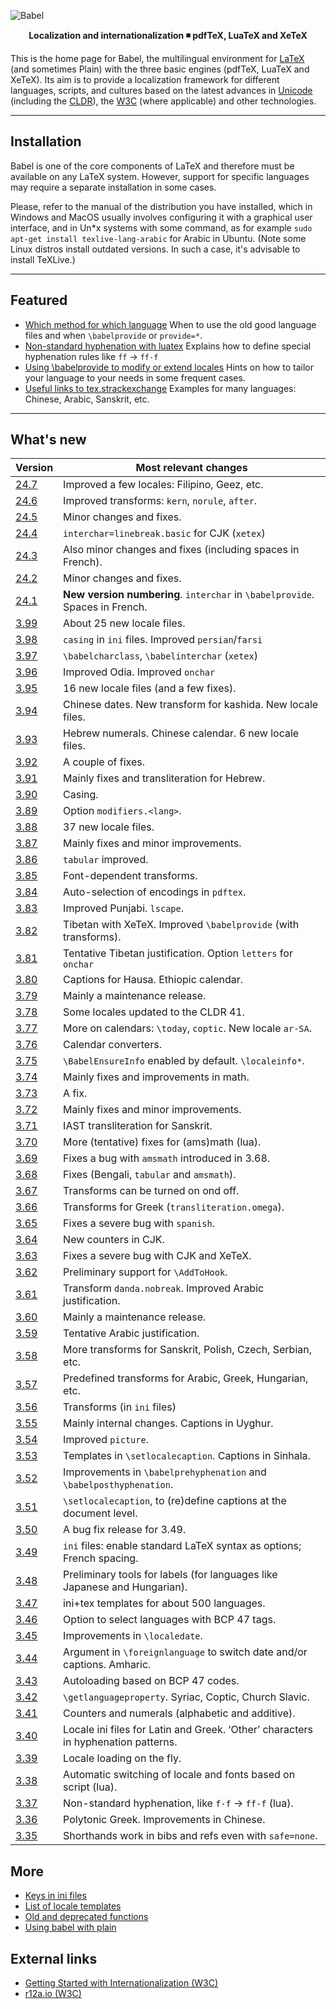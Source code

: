 ![Babel](media/babel-top.png)

<p align='center'>
<strong>Localization and internationalization ◾ pdfTeX, LuaTeX and XeTeX</strong>
</p>

This is the home page for Babel, the multilingual environment for
[LaTeX](https://www.latex-project.org/)
(and sometimes Plain) with the three basic engines (pdfTeX, LuaTeX and
XeTeX). Its aim is to provide a localization framework for different
languages, scripts, and cultures based on the latest advances in
[Unicode](https://home.unicode.org/) (including the
[CLDR](http://cldr.unicode.org/)), the
[W3C](https://www.w3.org/groups/wg/i18n-core/publications) (where
applicable) and other technologies.

-----------------------

## Installation

Babel is one of the core components of LaTeX and therefore must be
available on any LaTeX system. However, support for specific languages
may require a separate installation in some cases.

Please, refer to the manual of the distribution you have installed,
which in Windows and MacOS usually involves configuring it with a
graphical user interface, and in Un*x systems with some command, as for
example `sudo apt-get install texlive-lang-arabic` for Arabic in
Ubuntu. (Note some Linux distros install outdated versions. In such a
case, it's advisable to install TeXLive.)

-----------------------

## Featured 

* [Which method for which language](guides/which-method-for-which-language.html)
  When to use the old good language files and when `\babelprovide` or `provide=*`.
* [Non-standard hyphenation with  luatex](guides/non-standard-hyphenation-with-luatex.html)
  Explains how to define special hyphenation rules like `ff` → `ff-f`
* [Using \babelprovide to modify or extend locales](guides/using-babelprovide-to-modify-or-extend-locales.html)
  Hints on how to tailor your language to your needs in some frequent cases.
* [Useful links to tex.strackexchange](guides/useful-links-to-tex.stackexchange.html)
  Examples for many languages: Chinese, Arabic, Sanskrit, etc.

---------------------------

## What's new 

| Version | Most relevant changes
| --- | --- |
| [24.7](news/whats-new-in-babel-24.7.html) | Improved a few locales: Filipino, Geez, etc. |
| [24.6](news/whats-new-in-babel-24.6.html) | Improved transforms: `kern`, `norule`, `after`. |
| [24.5](news/whats-new-in-babel-24.5.html) | Minor changes and fixes. |
| [24.4](news/whats-new-in-babel-24.4.html) | `interchar=linebreak.basic` for CJK (`xetex`) |
| [24.3](news/whats-new-in-babel-24.3.html) | Also minor changes and fixes (including spaces in French). |
| [24.2](news/whats-new-in-babel-24.2.html) | Minor changes and fixes. |
| [24.1](news/whats-new-in-babel-24.1.html) | **New version numbering**. `interchar` in `\babelprovide`. Spaces in French. |
| [3.99](news/whats-new-in-babel-3.99.html) | About 25 new locale files. |
| [3.98](news/whats-new-in-babel-3.98.html) | `casing` in `ini` files. Improved `persian`/`farsi` |
| [3.97](news/whats-new-in-babel-3.97.html) | `\babelcharclass`, `\babelinterchar` (`xetex`) |
| [3.96](news/whats-new-in-babel-3.96.html) | Improved Odia. Improved `onchar` |
| [3.95](news/whats-new-in-babel-3.95.html) | 16 new locale files (and a few fixes). |
| [3.94](news/whats-new-in-babel-3.94.html) | Chinese dates. New transform for kashida. New locale files. |
| [3.93](news/whats-new-in-babel-3.93.html) | Hebrew numerals. Chinese calendar. 6 new locale files. |
| [3.92](news/whats-new-in-babel-3.92.html) | A couple of fixes.|
| [3.91](news/whats-new-in-babel-3.91.html) | Mainly fixes and transliteration for Hebrew.|
| [3.90](news/whats-new-in-babel-3.90.html) | Casing.|
| [3.89](news/whats-new-in-babel-3.89.html) | Option `modifiers.<lang>`.|
| [3.88](news/whats-new-in-babel-3.88.html) | 37 new locale files. |
| [3.87](news/whats-new-in-babel-3.87.html) | Mainly fixes and minor improvements. |
| [3.86](news/whats-new-in-babel-3.86.html) | `tabular` improved. |
| [3.85](news/whats-new-in-babel-3.85.html) | Font-dependent transforms. |
| [3.84](news/whats-new-in-babel-3.84.html) | Auto-selection of encodings in `pdftex`. |
| [3.83](news/whats-new-in-babel-3.83.html) | Improved Punjabi. `lscape`. |
| [3.82](news/whats-new-in-babel-3.82.html) | Tibetan with XeTeX. Improved `\babelprovide` (with transforms).|
| [3.81](news/whats-new-in-babel-3.81.html) | Tentative Tibetan justification. Option `letters` for `onchar`|
| [3.80](news/whats-new-in-babel-3.80.html) | Captions for Hausa. Ethiopic calendar. |
| [3.79](news/whats-new-in-babel-3.79.html) | Mainly a maintenance release. |
| [3.78](news/whats-new-in-babel-3.78.html) | Some locales updated to the CLDR 41. |
| [3.77](news/whats-new-in-babel-3.77.html) | More on calendars: `\today`, `coptic`. New locale `ar-SA`. |
| [3.76](news/whats-new-in-babel-3.76.html) | Calendar converters. |
| [3.75](news/whats-new-in-babel-3.75.html) | `\BabelEnsureInfo` enabled by default. `\localeinfo*`. |
| [3.74](news/whats-new-in-babel-3.74.html) | Mainly fixes and improvements in math. |
| [3.73](news/whats-new-in-babel-3.73.html) | A fix. |
| [3.72](news/whats-new-in-babel-3.72.html) | Mainly fixes and minor improvements. |
| [3.71](news/whats-new-in-babel-3.71.html) | IAST transliteration for Sanskrit. |
| [3.70](news/whats-new-in-babel-3.70.html) | More (tentative) fixes for (ams)math (lua). |
| [3.69](news/whats-new-in-babel-3.69.html) | Fixes a bug with `amsmath` introduced in 3.68. |
| [3.68](news/whats-new-in-babel-3.68.html) | Fixes (Bengali, `tabular` and `amsmath`). |
| [3.67](news/whats-new-in-babel-3.67.html) | Transforms can be turned on ond off. |
| [3.66](news/whats-new-in-babel-3.66.html) | Transforms for Greek (`transliteration.omega`). |
| [3.65](news/whats-new-in-babel-3.65.html) | Fixes a severe bug with `spanish`. |
| [3.64](news/whats-new-in-babel-3.64.html) | New counters in CJK.  |
| [3.63](news/whats-new-in-babel-3.63.html) | Fixes a severe bug with CJK and XeTeX. |
| [3.62](news/whats-new-in-babel-3.62.html) | Preliminary support for `\AddToHook`. |
| [3.61](news/whats-new-in-babel-3.61.html) | Transform `danda.nobreak`. Improved Arabic justification. |
| [3.60](news/whats-new-in-babel-3.60.html) | Mainly a maintenance release. |
| [3.59](news/whats-new-in-babel-3.59.html) | Tentative Arabic justification. |
| [3.58](news/whats-new-in-babel-3.58.html) | More transforms for Sanskrit, Polish, Czech, Serbian, etc. |
| [3.57](news/whats-new-in-babel-3.57.html) | Predefined transforms for Arabic, Greek, Hungarian, etc. |
| [3.56](news/whats-new-in-babel-3.56.html) | Transforms (in `ini` files) |
| [3.55](news/whats-new-in-babel-3.55.html) | Mainly internal changes. Captions in Uyghur. |
| [3.54](news/whats-new-in-babel-3.54.html) | Improved `picture`. |
| [3.53](news/whats-new-in-babel-3.53.html) | Templates in `\setlocalecaption`. Captions in Sinhala. |
| [3.52](news/whats-new-in-babel-3.52.html) | Improvements in `\babelprehyphenation` and `\babelposthyphenation`. |
| [3.51](news/whats-new-in-babel-3.51.html) | `\setlocalecaption`, to (re)define captions at the document level. |
| [3.50](news/whats-new-in-babel-3.50.html) | A bug fix release for 3.49. |
| [3.49](news/whats-new-in-babel-3.49.html) | `ini` files: enable standard LaTeX syntax as options; French spacing. |
| [3.48](news/whats-new-in-babel-3.48.html) | Preliminary tools for labels (for languages like Japanese and Hungarian). |
| [3.47](news/whats-new-in-babel-3.47.html) | ini+tex templates for about 500 languages.  |
| [3.46](news/whats-new-in-babel-3.46.html) | Option to select languages with BCP 47 tags. |
| [3.45](news/whats-new-in-babel-3.45.html) | Improvements in `\localedate`. |
| [3.44](news/whats-new-in-babel-3.44.html) | Argument in `\foreignlanguage` to switch date and/or captions. Amharic. |
| [3.43](news/whats-new-in-babel-3.43.html) | Autoloading based on BCP 47 codes. |
| [3.42](news/whats-new-in-babel-3.42.html) | `\getlanguageproperty`. Syriac, Coptic, Church Slavic. |
| [3.41](news/whats-new-in-babel-3.41.html) | Counters and numerals (alphabetic and additive). |
| [3.40](news/whats-new-in-babel-3.40.html) | Locale ini files for Latin and Greek. ‘Other’ characters in hyphenation patterns. |
| [3.39](news/whats-new-in-babel-3.39.html) | Locale loading on the fly. |
| [3.38](news/whats-new-in-babel-3.38.html) | Automatic switching of locale and fonts based on script (lua). |
| [3.37](news/whats-new-in-babel-3.37.html) | Non-standard hyphenation, like `f-f` → `ff-f` (lua). |
| [3.36](news/whats-new-in-babel-3.36.html) | Polytonic Greek. Improvements in Chinese. |
| [3.35](news/whats-new-in-babel-3.35.html) | Shorthands work in bibs and refs even with `safe=none`. |

## More

* [Keys in ini files](guides/keys-in-ini-files.html)
* [List of locale templates](guides/list-of-locale-templates.html)
* [Old and deprecated functions](guides/old-and-deprecated-functions.html)
* [Using babel with plain](guides/using-babel-with-plain.html)

## External links

* [Getting Started with Internationalization
  (W3C)](https://www.w3.org/International/i18n-drafts/getting-started/index.html)
* [r12a.io (W3C)](https://r12a.github.io/)